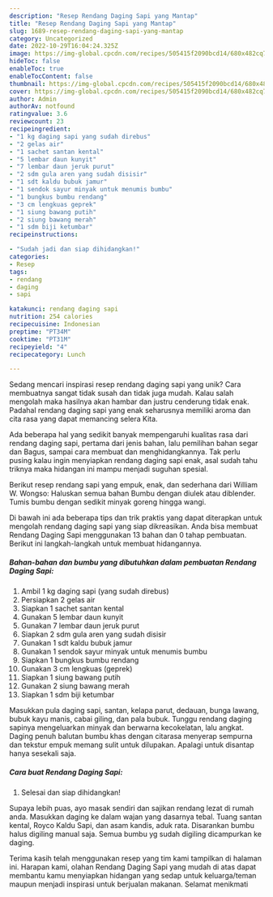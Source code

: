 ```yaml
---
description: "Resep Rendang Daging Sapi yang Mantap"
title: "Resep Rendang Daging Sapi yang Mantap"
slug: 1689-resep-rendang-daging-sapi-yang-mantap
category: Uncategorized
date: 2022-10-29T16:04:24.325Z
image: https://img-global.cpcdn.com/recipes/505415f2090bcd14/680x482cq70/rendang-daging-sapi-foto-resep-utama.jpg
hideToc: false
enableToc: true
enableTocContent: false
thumbnail: https://img-global.cpcdn.com/recipes/505415f2090bcd14/680x482cq70/rendang-daging-sapi-foto-resep-utama.jpg
cover: https://img-global.cpcdn.com/recipes/505415f2090bcd14/680x482cq70/rendang-daging-sapi-foto-resep-utama.jpg
author: Admin
authorAv: notfound
ratingvalue: 3.6
reviewcount: 23
recipeingredient:
- "1 kg daging sapi yang sudah direbus"
- "2 gelas air"
- "1 sachet santan kental"
- "5 lembar daun kunyit"
- "7 lembar daun jeruk purut"
- "2 sdm gula aren yang sudah disisir"
- "1 sdt kaldu bubuk jamur"
- "1 sendok sayur minyak untuk menumis bumbu"
- "1 bungkus bumbu rendang"
- "3 cm lengkuas geprek"
- "1 siung bawang putih"
- "2 siung bawang merah"
- "1 sdm biji ketumbar"
recipeinstructions:

- "Sudah jadi dan siap dihidangkan!"
categories:
- Resep
tags:
- rendang
- daging
- sapi

katakunci: rendang daging sapi 
nutrition: 254 calories
recipecuisine: Indonesian
preptime: "PT34M"
cooktime: "PT31M"
recipeyield: "4"
recipecategory: Lunch

---
```





Sedang mencari inspirasi resep rendang daging sapi yang unik? Cara membuatnya sangat tidak susah dan tidak juga mudah. Kalau salah mengolah maka hasilnya akan hambar dan justru cenderung tidak enak. Padahal rendang daging sapi yang enak seharusnya memiliki aroma dan cita rasa yang dapat memancing selera Kita.





Ada beberapa hal yang sedikit banyak mempengaruhi kualitas rasa dari rendang daging sapi, pertama dari jenis bahan, lalu pemilihan bahan segar dan Bagus, sampai cara membuat dan menghidangkannya. Tak perlu pusing kalau ingin menyiapkan rendang daging sapi enak,      asal sudah tahu triknya maka hidangan ini mampu menjadi suguhan spesial.














Berikut resep rendang sapi yang empuk, enak, dan sederhana dari William W. Wongso: Haluskan semua bahan Bumbu dengan diulek atau diblender. Tumis bumbu dengan sedikit minyak goreng hingga wangi.






Di bawah ini ada beberapa tips dan trik praktis yang dapat diterapkan untuk mengolah rendang daging sapi yang siap dikreasikan. Anda bisa membuat Rendang Daging Sapi menggunakan 13 bahan dan 0 tahap pembuatan. Berikut ini langkah-langkah untuk membuat hidangannya.

<!--inarticleads1-->

##### Bahan-bahan dan bumbu yang dibutuhkan dalam pembuatan Rendang Daging Sapi:

1. Ambil 1 kg daging sapi (yang sudah direbus)
1. Persiapkan 2 gelas air
1. Siapkan 1 sachet santan kental
1. Gunakan 5 lembar daun kunyit
1. Gunakan 7 lembar daun jeruk purut
1. Siapkan 2 sdm gula aren yang sudah disisir
1. Gunakan 1 sdt kaldu bubuk jamur
1. Gunakan 1 sendok sayur minyak untuk menumis bumbu
1. Siapkan 1 bungkus bumbu rendang
1. Gunakan 3 cm lengkuas (geprek)
1. Siapkan 1 siung bawang putih
1. Gunakan 2 siung bawang merah
1. Siapkan 1 sdm biji ketumbar


Masukkan pula daging sapi, santan, kelapa parut, dedauan, bunga lawang, bubuk kayu manis, cabai giling, dan pala bubuk. Tunggu rendang daging sapinya mengeluarkan minyak dan berwarna kecokelatan, lalu angkat. Daging penuh balutan bumbu khas dengan citarasa menyerap sempurna dan tekstur empuk memang sulit untuk dilupakan. Apalagi untuk disantap hanya sesekali saja. 

<!--inarticleads2-->

##### Cara buat Rendang Daging Sapi:


1. Selesai dan siap dihidangkan!

Supaya lebih puas, ayo masak sendiri dan sajikan rendang lezat di rumah anda. Masukkan daging ke dalam wajan yang dasarnya tebal. Tuang santan kental, Royco Kaldu Sapi, dan asam kandis, aduk rata. Disarankan bumbu halus digiling manual saja. Semua bumbu yg sudah digiling dicampurkan ke daging. 

Terima kasih telah menggunakan resep yang tim kami tampilkan di halaman ini. Harapan kami, olahan Rendang Daging Sapi yang mudah di atas dapat membantu kamu menyiapkan hidangan yang sedap untuk keluarga/teman maupun menjadi inspirasi untuk berjualan makanan. Selamat menikmati

